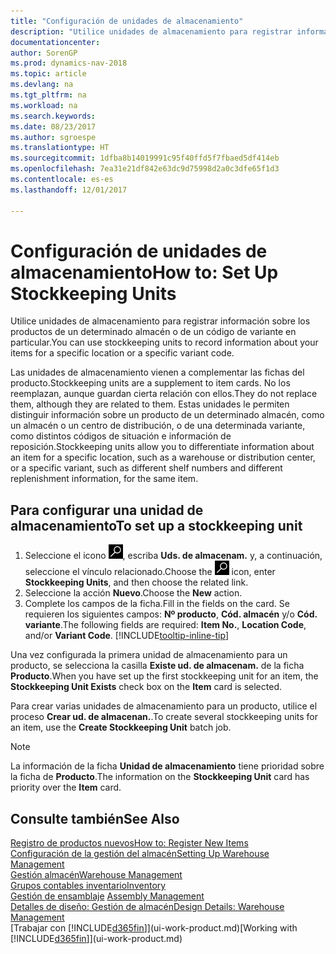 ```yaml
---
title: "Configuración de unidades de almacenamiento"
description: "Utilice unidades de almacenamiento para registrar información sobre los productos de un determinado almacén o de un código de variante en particular."
documentationcenter: 
author: SorenGP
ms.prod: dynamics-nav-2018
ms.topic: article
ms.devlang: na
ms.tgt_pltfrm: na
ms.workload: na
ms.search.keywords: 
ms.date: 08/23/2017
ms.author: sgroespe
ms.translationtype: HT
ms.sourcegitcommit: 1dfba8b14019991c95f40ffd5f7fbaed5df414eb
ms.openlocfilehash: 7ea31e21df842e63dc9d75998d2a0c3dfe65f1d3
ms.contentlocale: es-es
ms.lasthandoff: 12/01/2017

---
```

# <a name="how-to-set-up-stockkeeping-units"></a><span data-ttu-id="e5e36-103">Configuración de unidades de almacenamiento</span><span class="sxs-lookup"><span data-stu-id="e5e36-103">How to: Set Up Stockkeeping Units</span></span>
<span data-ttu-id="e5e36-104">Utilice unidades de almacenamiento para registrar información sobre los productos de un determinado almacén o de un código de variante en particular.</span><span class="sxs-lookup"><span data-stu-id="e5e36-104">You can use stockkeeping units to record information about your items for a specific location or a specific variant code.</span></span>  

 <span data-ttu-id="e5e36-105">Las unidades de almacenamiento vienen a complementar las fichas del producto.</span><span class="sxs-lookup"><span data-stu-id="e5e36-105">Stockkeeping units are a supplement to item cards.</span></span> <span data-ttu-id="e5e36-106">No los reemplazan, aunque guardan cierta relación con ellos.</span><span class="sxs-lookup"><span data-stu-id="e5e36-106">They do not replace them, although they are related to them.</span></span> <span data-ttu-id="e5e36-107">Estas unidades le permiten distinguir información sobre un producto de un determinado almacén, como un almacén o un centro de distribución, o de una determinada variante, como distintos códigos de situación e información de reposición.</span><span class="sxs-lookup"><span data-stu-id="e5e36-107">Stockkeeping units allow you to differentiate information about an item for a specific location, such as a warehouse or distribution center, or a specific variant, such as different shelf numbers and different replenishment information, for the same item.</span></span>  

## <a name="to-set-up-a-stockkeeping-unit"></a><span data-ttu-id="e5e36-108">Para configurar una unidad de almacenamiento</span><span class="sxs-lookup"><span data-stu-id="e5e36-108">To set up a stockkeeping unit</span></span>  

1.  <span data-ttu-id="e5e36-109">Seleccione el icono ![Buscar página o informe](media/ui-search/search_small.png "icono Buscar página o informe"), escriba **Uds. de almacenam.** y, a continuación, seleccione el vínculo relacionado.</span><span class="sxs-lookup"><span data-stu-id="e5e36-109">Choose the ![Search for Page or Report](media/ui-search/search_small.png "Search for Page or Report icon") icon, enter **Stockkeeping Units**, and then choose the related link.</span></span>  
2.  <span data-ttu-id="e5e36-110">Seleccione la acción **Nuevo**.</span><span class="sxs-lookup"><span data-stu-id="e5e36-110">Choose the **New** action.</span></span>  
3.  <span data-ttu-id="e5e36-111">Complete los campos de la ficha.</span><span class="sxs-lookup"><span data-stu-id="e5e36-111">Fill in the fields on the card.</span></span> <span data-ttu-id="e5e36-112">Se requieren los siguientes campos: **Nº producto**, **Cód. almacén** y/o **Cód. variante**.</span><span class="sxs-lookup"><span data-stu-id="e5e36-112">The following fields are required: **Item No.**, **Location Code**, and/or **Variant Code**.</span></span> [!INCLUDE[tooltip-inline-tip](includes/tooltip-inline-tip_md.md)]  

<span data-ttu-id="e5e36-113">Una vez configurada la primera unidad de almacenamiento para un producto, se selecciona la casilla **Existe ud. de almacenam.** de la ficha **Producto**.</span><span class="sxs-lookup"><span data-stu-id="e5e36-113">When you have set up the first stockkeeping unit for an item, the **Stockkeeping Unit Exists** check box on the **Item** card is selected.</span></span>  

<span data-ttu-id="e5e36-114">Para crear varias unidades de almacenamiento para un producto, utilice el proceso **Crear ud. de almacenan.**.</span><span class="sxs-lookup"><span data-stu-id="e5e36-114">To create several stockkeeping units for an item, use the **Create Stockkeeping Unit** batch job.</span></span>  

> [!NOTE]  
>  <span data-ttu-id="e5e36-115">La información de la ficha **Unidad de almacenamiento** tiene prioridad sobre la ficha de **Producto**.</span><span class="sxs-lookup"><span data-stu-id="e5e36-115">The information on the **Stockkeeping Unit** card has priority over the **Item** card.</span></span>  

## <a name="see-also"></a><span data-ttu-id="e5e36-116">Consulte también</span><span class="sxs-lookup"><span data-stu-id="e5e36-116">See Also</span></span>  
[<span data-ttu-id="e5e36-117">Registro de productos nuevos</span><span class="sxs-lookup"><span data-stu-id="e5e36-117">How to: Register New Items</span></span>](inventory-how-register-new-items.md)  
[<span data-ttu-id="e5e36-118">Configuración de la gestión del almacén</span><span class="sxs-lookup"><span data-stu-id="e5e36-118">Setting Up Warehouse Management</span></span>](warehouse-setup-warehouse.md)  
[<span data-ttu-id="e5e36-119">Gestión almacén</span><span class="sxs-lookup"><span data-stu-id="e5e36-119">Warehouse Management</span></span>](warehouse-manage-warehouse.md)  
[<span data-ttu-id="e5e36-120">Grupos contables inventario</span><span class="sxs-lookup"><span data-stu-id="e5e36-120">Inventory</span></span>](inventory-manage-inventory.md)  
<span data-ttu-id="e5e36-121">[Gestión de ensamblaje](assembly-assemble-items.md)  </span><span class="sxs-lookup"><span data-stu-id="e5e36-121">[Assembly Management](assembly-assemble-items.md)  </span></span>  
[<span data-ttu-id="e5e36-122">Detalles de diseño: Gestión de almacén</span><span class="sxs-lookup"><span data-stu-id="e5e36-122">Design Details: Warehouse Management</span></span>](design-details-warehouse-management.md)  
<span data-ttu-id="e5e36-123">[Trabajar con [!INCLUDE[d365fin](includes/d365fin_md.md)]](ui-work-product.md)</span><span class="sxs-lookup"><span data-stu-id="e5e36-123">[Working with [!INCLUDE[d365fin](includes/d365fin_md.md)]](ui-work-product.md)</span></span>  

